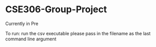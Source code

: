 # CSE306-Group-Project
Currently in Pre

To run:
run the csv executable
please pass in the filename as the last command line argument
